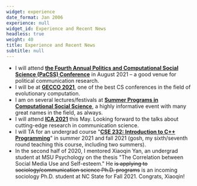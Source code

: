 ```yaml
---
widget: experience
date_format: Jan 2006
experience: null
widget_id: Experience and Recent News
headless: true
weight: 40
title: Experience and Recent News
subtitle: null
---
```

* I will attend **[the Fourth Annual Politics and Computational Social Science (PaCSS) Conference](https://cssh.northeastern.edu/nulab/pacss/)** in August 2021 – a good venue for political communication research.
* I will be at **[GECCO 2021](https://gecco-2021.sigevo.org/HomePage)**, one of the best CS conferences in the field of evolutionary computation. 
* I am on several lectures/festivals at **[Summer Programs in Computational Social Science](https://sicss.io/)**, a highly informative event with many great names in the field, as always.
* I will attend **[ICA 2021](https://www.icahdq.org/page/ICA2021)** this May. Looking forward to the talks about cutting-edge research in communication science.
* I will TA for an undergrad course "**[CSE 232: Introduction to C++ Programming](https://www.cse.msu.edu/~cse232/index.html)**" in summer 2021 and fall 2021 (gosh, my sixth/seventh round teaching this course, including two summers).
* In the second half of 2020, I mentored Xiaoqin Yan, an undergrad student at MSU Psychology on the thesis "The Correlation between Social Media Use and Self-esteem." He ~~is applying to sociology/communication science Ph.D. programs~~ is an incoming sociology Ph.D. student at NC State for Fall 2021. Congrats, Xiaoqin!